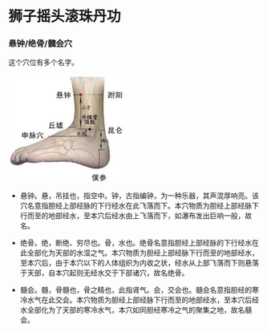 
# 狮子摇头滚珠丹功






### 悬钟/绝骨/髓会穴
这个穴位有多个名字。

![](2.21.99.jpg)

* 悬钟。悬，吊挂也，指空中。钟，古指编钟，为一种乐器，其声混厚响亮。该穴名意指胆经上部经脉的下行经水在此飞落而下。本穴物质为胆经上部经脉下行而至的地部经水，至本穴后经水由上飞落而下，如瀑布发出巨响一般，故名。

* 绝骨。绝，断绝、穷尽也。骨，水也。绝骨名意指胆经上部经脉的下行经水在此全部化为天部的水湿之气。本穴物质为胆经上部经脉下行而至的地部经水，至本穴后，由于本穴以下的人体组织为内收之状，经水从上部飞落而下则悬落于天部，自本穴起则无经水交于下部诸穴，故名绝骨。
* 髓会。髓，骨髓也，骨之精也，此指肾气。会，交会也。髓会名意指胆经的寒冷水气在此交会。本穴物质为胆经上部经脉下行而至的地部经水，至本穴后经水全部化为了天部的寒冷水气，本穴如同胆经寒冷之气的聚集之地，故名髓会。